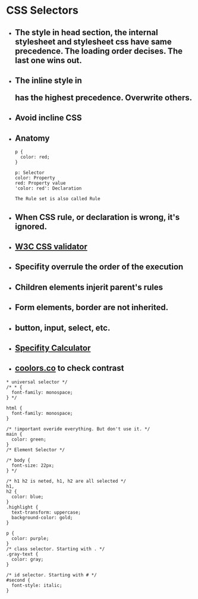 # CSS Selectors

- ## The style in head section, the internal stylesheet and stylesheet css have same precedence. The loading order decises. The last one wins out.
- ## The inline style in <p> has the highest precedence. Overwrite others.
- ## Avoid incline CSS
- ## Anatomy

  ```
  p {
    color: red;
  }

  p: Selector
  color: Property
  red: Property value
  'color: red': Declaration

  The Rule set is also called Rule
  ```

- ## When CSS rule, or declaration is wrong, it's ignored.

- ## [W3C CSS validator](https://jigsaw.w3.org/css-validator/)

- ## Specifity overrule the order of the execution
- ## Children elements injerit parent's rules
- ## Form elements, border are not inherited.
- ## button, input, select, etc.
- ## [Specifity Calculator](https://specificity.keegan.st/)

- ## [coolors.co](https://coolors.co/contrast-checker/333333-ffefd5) to check contrast

```
* universal selector */
/* * {
  font-family: monospace;
} */

html {
  font-family: monospace;
}

/* !important overide everything. But don't use it. */
main {
  color: green;
}
/* Element Selector */

/* body {
  font-size: 22px;
} */

/* h1 h2 is neted, h1, h2 are all selected */
h1,
h2 {
  color: blue;
}
.highlight {
  text-transform: uppercase;
  background-color: gold;
}

p {
  color: purple;
}
/* class selector. Starting with . */
.gray-text {
  color: gray;
}

/* id selector. Starting with # */
#second {
  font-style: italic;
}

```
